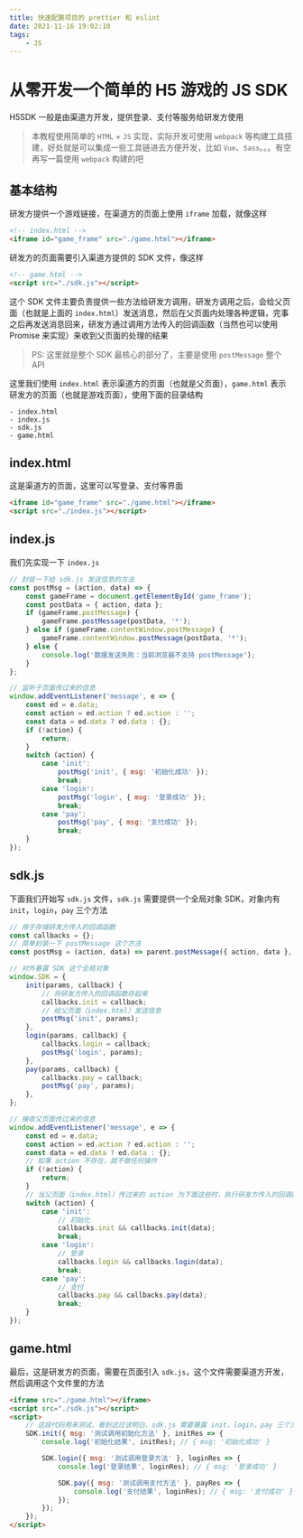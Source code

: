 ```yaml
---
title: 快速配置项目的 prettier 和 eslint
date: 2021-11-16 19:02:10
tags:
    - JS
---
```


# 从零开发一个简单的 H5 游戏的 JS SDK

H5SDK 一般是由渠道方开发，提供登录、支付等服务给研发方使用

> 本教程使用简单的 `HTML` + `JS` 实现，实际开发可使用 `webpack` 等构建工具搭建，好处就是可以集成一些工具链进去方便开发，比如 `Vue`、`Sass`。。。有空再写一篇使用 `webpack` 构建的吧

## 基本结构

研发方提供一个游戏链接，在渠道方的页面上使用 `iframe` 加载，就像这样

```html
<!-- index.html -->
<iframe id="game_frame" src="./game.html"></iframe>
```

研发方的页面需要引入渠道方提供的 SDK 文件，像这样

```html
<!-- game.html -->
<script src="./sdk.js"></script>
```

这个 SDK 文件主要负责提供一些方法给研发方调用，研发方调用之后，会给父页面（也就是上面的 `index.html`）发送消息，然后在父页面内处理各种逻辑，完事之后再发送消息回来，研发方通过调用方法传入的回调函数（当然也可以使用 Promise 来实现）来收到父页面的处理的结果

> PS: 这里就是整个 SDK 最核心的部分了，主要是使用 `postMessage` 整个 API

这里我们使用 `index.html` 表示渠道方的页面（也就是父页面），`game.html` 表示研发方的页面（也就是游戏页面），使用下面的目录结构

```text
- index.html
- index.js
- sdk.js
- game.html
```

## index.html

这是渠道方的页面，这里可以写登录、支付等界面

```html
<iframe id="game_frame" src="./game.html"></iframe>
<script src="./index.js"></script>
```

## index.js

我们先实现一下 `index.js`

```js
// 封装一下给 sdk.js 发送信息的方法
const postMsg = (action, data) => {
    const gameFrame = document.getElementById('game_frame');
    const postData = { action, data };
    if (gameFrame.postMessage) {
        gameFrame.postMessage(postData, '*');
    } else if (gameFrame.contentWindow.postMessage) {
        gameFrame.contentWindow.postMessage(postData, '*');
    } else {
        console.log('数据发送失败：当前浏览器不支持 postMessage');
    }
};

// 监听子页面传过来的信息
window.addEventListener('message', e => {
    const ed = e.data;
    const action = ed.action ? ed.action : '';
    const data = ed.data ? ed.data : {};
    if (!action) {
        return;
    }
    switch (action) {
        case 'init':
            postMsg('init', { msg: '初始化成功' });
            break;
        case 'login':
            postMsg('login', { msg: '登录成功' });
            break;
        case 'pay':
            postMsg('pay', { msg: '支付成功' });
            break;
    }
});
```

## sdk.js

下面我们开始写 `sdk.js` 文件，`sdk.js` 需要提供一个全局对象 SDK，对象内有 `init`，`login`，`pay` 三个方法

```js
// 用于存储研发方传入的回调函数
const callbacks = {};
// 简单封装一下 postMessage 这个方法
const postMsg = (action, data) => parent.postMessage({ action, data }, '*');

// 对外暴露 SDK 这个全局对象
window.SDK = {
    init(params, callback) {
        // 将研发方传入的回调函数存起来
        callbacks.init = callback;
        // 给父页面（index.html）发送信息
        postMsg('init', params);
    },
    login(params, callback) {
        callbacks.login = callback;
        postMsg('login', params);
    },
    pay(params, callback) {
        callbacks.pay = callback;
        postMsg('pay', params);
    },
};

// 接收父页面传过来的信息
window.addEventListener('message', e => {
    const ed = e.data;
    const action = ed.action ? ed.action : '';
    const data = ed.data ? ed.data : {};
    // 如果 action 不存在，就不做任何操作
    if (!action) {
        return;
    }
    // 当父页面（index.html）传过来的 action 为下面这些时，执行研发方传入的回调函数，并把结果作为参数传进去，这样研发方就可以在回调函数那里取到父页面返回的结果了
    switch (action) {
        case 'init':
            // 初始化
            callbacks.init && callbacks.init(data);
            break;
        case 'login':
            // 登录
            callbacks.login && callbacks.login(data);
            break;
        case 'pay':
            // 支付
            callbacks.pay && callbacks.pay(data);
            break;
    }
});
```

## game.html

最后，这是研发方的页面，需要在页面引入 `sdk.js`，这个文件需要渠道方开发，然后调用这个文件里的方法

```html
<iframe src="./game.html"></iframe>
<script src="./sdk.js"></script>
<script>
    // 这段代码用来测试，看到这应该明白，sdk.js 需要暴露 init，login，pay 三个方法出来供研发方调用
    SDK.init({ msg: '测试调用初始化方法' }, initRes => {
        console.log('初始化结果', initRes); // { msg: '初始化成功' }

        SDK.login({ msg: '测试调用登录方法' }, loginRes => {
            console.log('登录结果', loginRes); // { msg: '登录成功' }

            SDK.pay({ msg: '测试调用支付方法' }, payRes => {
                console.log('支付结果', loginRes); // { msg: '支付成功' }
            });
        });
    });
</script>
```
